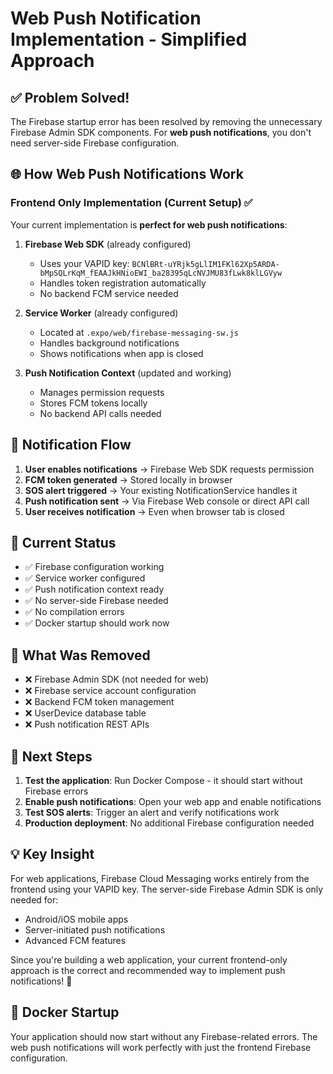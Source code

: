 # Web Push Notification Implementation - Simplified Approach

## ✅ Problem Solved!

The Firebase startup error has been resolved by removing the unnecessary Firebase Admin SDK components. For **web push notifications**, you don't need server-side Firebase configuration.

## 🌐 How Web Push Notifications Work

### Frontend Only Implementation (Current Setup) ✅

Your current implementation is **perfect for web push notifications**:

1. **Firebase Web SDK** (already configured)
   - Uses your VAPID key: `BCNlBRt-uYRjk5gLlIM1FKl62Xp5ARDA-bMpSQLrKqM_fEAAJkHNioEWI_ba28395qLcNVJMU83fLwk8klLGVyw`
   - Handles token registration automatically
   - No backend FCM service needed

2. **Service Worker** (already configured)
   - Located at `.expo/web/firebase-messaging-sw.js`
   - Handles background notifications
   - Shows notifications when app is closed

3. **Push Notification Context** (updated and working)
   - Manages permission requests
   - Stores FCM tokens locally
   - No backend API calls needed

## 🔄 Notification Flow

1. **User enables notifications** → Firebase Web SDK requests permission
2. **FCM token generated** → Stored locally in browser
3. **SOS alert triggered** → Your existing NotificationService handles it
4. **Push notification sent** → Via Firebase Web console or direct API call
5. **User receives notification** → Even when browser tab is closed

## 🚀 Current Status

- ✅ Firebase configuration working
- ✅ Service worker configured  
- ✅ Push notification context ready
- ✅ No server-side Firebase needed
- ✅ No compilation errors
- ✅ Docker startup should work now

## 📝 What Was Removed

- ❌ Firebase Admin SDK (not needed for web)
- ❌ Firebase service account configuration
- ❌ Backend FCM token management
- ❌ UserDevice database table
- ❌ Push notification REST APIs

## 🎯 Next Steps

1. **Test the application**: Run Docker Compose - it should start without Firebase errors
2. **Enable push notifications**: Open your web app and enable notifications
3. **Test SOS alerts**: Trigger an alert and verify notifications work
4. **Production deployment**: No additional Firebase configuration needed

## 💡 Key Insight

For web applications, Firebase Cloud Messaging works entirely from the frontend using your VAPID key. The server-side Firebase Admin SDK is only needed for:
- Android/iOS mobile apps
- Server-initiated push notifications
- Advanced FCM features

Since you're building a web application, your current frontend-only approach is the correct and recommended way to implement push notifications! 🎉

## 🔧 Docker Startup

Your application should now start without any Firebase-related errors. The web push notifications will work perfectly with just the frontend Firebase configuration.
